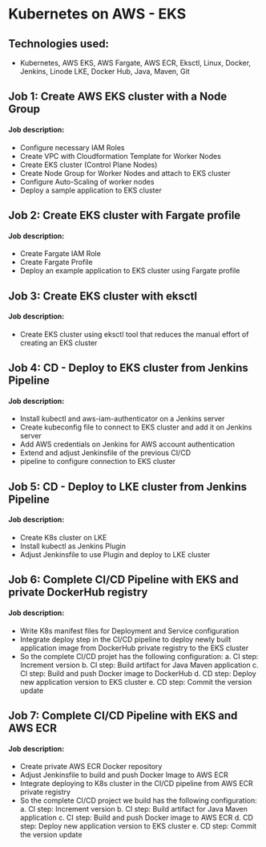 # Kubernetes on AWS - EKS

## Technologies used:

- Kubernetes, AWS EKS, AWS Fargate, AWS ECR, Eksctl, Linux,  Docker, Jenkins, Linode LKE,  Docker Hub, Java, Maven, Git

## Job 1: Create AWS EKS cluster with a Node Group
#### Job description:

- Configure necessary IAM Roles
- Create VPC with Cloudformation Template for Worker Nodes
- Create EKS cluster (Control Plane Nodes)
- Create Node Group for Worker Nodes and attach to EKS cluster
- Configure Auto-Scaling of worker nodes
- Deploy a sample application to EKS cluster

## Job 2: Create EKS cluster with Fargate profile
#### Job description:

- Create Fargate IAM Role
- Create Fargate Profile
- Deploy an example application to EKS cluster using Fargate profile

## Job 3: Create EKS cluster with eksctl
#### Job description:

- Create EKS cluster using eksctl tool that reduces the manual effort of creating an EKS cluster

## Job 4: CD - Deploy to EKS cluster from Jenkins Pipeline
#### Job description:

- Install kubectl and aws-iam-authenticator on a Jenkins server
- Create kubeconfig file to connect to EKS cluster and add it on Jenkins server
- Add AWS credentials on Jenkins for AWS account authentication
- Extend and adjust Jenkinsfile of the previous CI/CD
- pipeline to configure connection to EKS cluster

## Job 5: CD - Deploy to LKE cluster from Jenkins Pipeline
#### Job description:

- Create K8s cluster on LKE
- Install kubectl as Jenkins Plugin
- Adjust Jenkinsfile to use Plugin and deploy to LKE cluster

## Job 6: Complete CI/CD Pipeline with EKS and private DockerHub registry
#### Job description:

- Write K8s manifest files for Deployment and Service configuration
- Integrate deploy step in the CI/CD pipeline to deploy newly built application image from DockerHub private registry to the EKS cluster
- So the complete CI/CD projet has the following configuration:
    a. CI step: Increment version
    b. CI step: Build artifact for Java Maven application
    c. CI step: Build and push Docker image to DockerHub
    d. CD step: Deploy new application version to EKS cluster
    e. CD step: Commit the version update

## Job 7: Complete CI/CD Pipeline with EKS and AWS ECR
#### Job description:

- Create private AWS ECR Docker repository
- Adjust Jenkinsfile to build and push Docker Image to AWS ECR
- Integrate deploying to K8s cluster in the CI/CD pipeline from AWS ECR private registry
- So the complete CI/CD project we build has the following configuration:
    a. CI step: Increment version
    b. CI step: Build artifact for Java Maven application
    c. CI step: Build and push Docker image to AWS ECR
    d. CD step: Deploy new application version to EKS cluster
    e. CD step: Commit the version update
